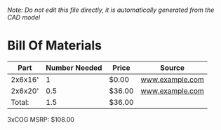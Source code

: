 ###### Note: Do not edit this file directly, it is automatically generated from the CAD model 
# Bill Of Materials 
 |Part|Number Needed|Price|Source| 
 |----|----------|-----|-----|
|2x6x16'|1|$0.00|www.example.com|
|2x6x20'|0.5|$36.00|www.example.com|
|Total: |1.5|$36.00| |

 3xCOG MSRP: $108.00